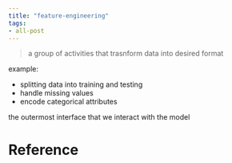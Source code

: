 ```yaml
---
title: "feature-engineering"
tags:
- all-post
---
```


> a group of activities that trasnform data into desired format

example:
- splitting data into training and testing
- handle missing values
- encode categorical attributes

the outermost interface that we interact with the model
# Reference
